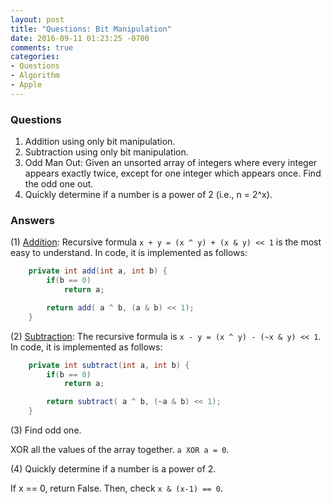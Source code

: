 ```yaml
---
layout: post
title: "Questions: Bit Manipulation"
date: 2016-09-11 01:23:25 -0700
comments: true
categories: 
- Questions
- Algorithm
- Apple
---
```



### Questions

1. Addition using only bit manipulation.
1. Subtraction using only bit manipulation.
1. Odd Man Out: Given an unsorted array of integers where every integer appears exactly twice, except for one integer which appears once. Find the odd one out.
1. Quickly determine if a number is a power of 2 (i.e., n = 2^x).

<!--more-->

### Answers

(1) [Addition](http://stackoverflow.com/questions/4068033/add-two-integers-using-only-bitwise-operators): Recursive formula `x + y = (x ^ y) + (x & y) << 1` is the most easy to understand.
In code, it is implemented as follows:

``` java Addition
    private int add(int a, int b) {
        if(b == 0)
            return a;

        return add( a ^ b, (a & b) << 1);
    }
```

(2) [Subtraction](http://www.geeksforgeeks.org/subtract-two-numbers-without-using-arithmetic-operators/): The recursive formula is `x - y = (x ^ y) - (~x & y) << 1`.
In code, it is implemented as follows:

``` java Subtraction
    private int subtract(int a, int b) {
        if(b == 0)
            return a;

        return subtract( a ^ b, (~a & b) << 1);
    }
```

(3) Find odd one.

XOR all the values of the array together. `a XOR a = 0`.  

(4) Quickly determine if a number is a power of 2.

If x == 0, return False. Then, check `x & (x-1) == 0`.
